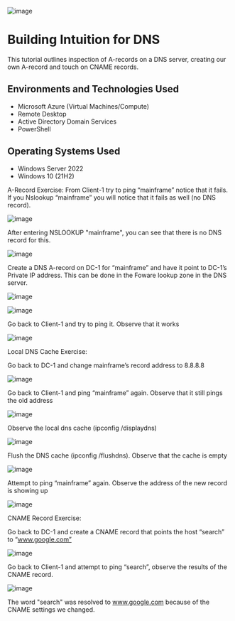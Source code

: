 ![image](https://github.com/AntIT-1/dns/assets/141161539/4f8deb0c-d7a4-4254-a217-d552e062beac)


</p>

<h1>Building Intuition for DNS </h1>
This tutorial outlines inspection of A-records on a DNS server, creating our own A-record and touch on CNAME records. 




<h2>Environments and Technologies Used</h2>

- Microsoft Azure (Virtual Machines/Compute)
- Remote Desktop
- Active Directory Domain Services
- PowerShell

<h2>Operating Systems Used </h2>

- Windows Server 2022
- Windows 10 (21H2)


A-Record Exercise:
From Client-1 try to ping “mainframe” notice that it fails.
If you Nslookup “mainframe” you will notice that it fails as well (no DNS record).

![image](https://github.com/AntIT-1/dns/assets/141161539/3f04996e-c1d8-4204-b24c-ede8e11eea70)

After entering NSLOOKUP "mainframe", you can see that there is no DNS record for this. 

![image](https://github.com/AntIT-1/dns/assets/141161539/86548bfa-6155-43a1-aa84-fe9bdf842091)

Create a DNS A-record on DC-1 for “mainframe” and have it point to DC-1’s Private IP address. This can be done in the Foware lookup zone in the DNS server. 

![image](https://github.com/AntIT-1/dns/assets/141161539/7fbbf9c2-0e24-47d0-a2fe-96258d45106e)

![image](https://github.com/AntIT-1/dns/assets/141161539/99a14386-ed04-4458-b1fb-00447c555a25)

Go back to Client-1 and try to ping it. Observe that it works

![image](https://github.com/AntIT-1/dns/assets/141161539/4c5ceb08-9248-4826-805e-c4b76199d482)

Local DNS Cache Exercise:

Go back to DC-1 and change mainframe’s record address to 8.8.8.8

![image](https://github.com/AntIT-1/dns/assets/141161539/dd118a6a-f286-49df-868e-023fdd3a0abe)


Go back to Client-1 and ping “mainframe” again. Observe that it still pings the old address

![image](https://github.com/AntIT-1/dns/assets/141161539/0b9a86f7-40c2-412d-9769-c269024438b0)


Observe the local dns cache (ipconfig /displaydns)

![image](https://github.com/AntIT-1/dns/assets/141161539/2b73a41b-fcd3-435f-8417-f185daec0d7b)




Flush the DNS cache (ipconfig /flushdns). Observe that the cache is empty

![image](https://github.com/AntIT-1/dns/assets/141161539/521c3745-0c1c-4655-9f02-29bee543677e)




Attempt to ping “mainframe” again. Observe the address of the new record is showing up

![image](https://github.com/AntIT-1/dns/assets/141161539/82152922-360b-48b1-8fbc-05b5ab87decc)

CNAME Record Exercise:

Go back to DC-1 and create a CNAME record that points the host “search” to “www.google.com”


![image](https://github.com/AntIT-1/dns/assets/141161539/ec07008f-e8ea-40c8-948e-d228f57c8c26)

Go back to Client-1 and attempt to ping “search”, observe the results of the CNAME record. 

![image](https://github.com/AntIT-1/dns/assets/141161539/ac59ddf3-7987-4204-8250-21d3d1c13180)

The word "search" was resolved to www.google.com because of the CNAME settings we changed. 






















